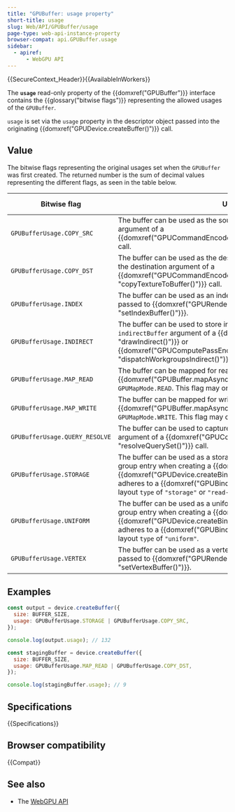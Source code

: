 ```yaml
---
title: "GPUBuffer: usage property"
short-title: usage
slug: Web/API/GPUBuffer/usage
page-type: web-api-instance-property
browser-compat: api.GPUBuffer.usage
sidebar:
  - apiref:
      - WebGPU API
---
```


{{SecureContext_Header}}{{AvailableInWorkers}}

The **`usage`** read-only property of the
{{domxref("GPUBuffer")}} interface contains the {{glossary("bitwise flags")}} representing the allowed usages of the `GPUBuffer`.

`usage` is set via the `usage` property in the descriptor object passed into the originating {{domxref("GPUDevice.createBuffer()")}} call.

## Value

The bitwise flags representing the original usages set when the `GPUBuffer` was first created. The returned number is the sum of decimal values representing the different flags, as seen in the table below.

| Bitwise flag                   | Usage description                                                                                                                                                                                                                                                                                                                                    | Hex equiv. | Decimal equiv. |
| ------------------------------ | ---------------------------------------------------------------------------------------------------------------------------------------------------------------------------------------------------------------------------------------------------------------------------------------------------------------------------------------------------- | ---------- | -------------- |
| `GPUBufferUsage.COPY_SRC`      | The buffer can be used as the source of a copy operation, for example the source argument of a {{domxref("GPUCommandEncoder.copyBufferToBuffer","copyBufferToBuffer()")}} call.                                                                                                                                                                      | 0x0004     | 4              |
| `GPUBufferUsage.COPY_DST`      | The buffer can be used as the destination of a copy/write operation, for example the destination argument of a {{domxref("GPUCommandEncoder.copyTextureToBuffer", "copyTextureToBuffer()")}} call.                                                                                                                                                   | 0x0008     | 8              |
| `GPUBufferUsage.INDEX`         | The buffer can be used as an index buffer, for example as the `buffer` argument passed to {{domxref("GPURenderPassEncoder.setIndexBuffer", "setIndexBuffer()")}}.                                                                                                                                                                                    | 0x0010     | 16             |
| `GPUBufferUsage.INDIRECT`      | The buffer can be used to store indirect command arguments, for example as the `indirectBuffer` argument of a {{domxref("GPURenderPassEncoder.drawIndirect", "drawIndirect()")}} or {{domxref("GPUComputePassEncoder.dispatchWorkgroupsIndirect", "dispatchWorkgroupsIndirect()")}} call.                                                            | 0x0100     | 256            |
| `GPUBufferUsage.MAP_READ`      | The buffer can be mapped for reading, for example when calling {{domxref("GPUBuffer.mapAsync", "mapAsync()")}} with a `mode` of `GPUMapMode.READ`. This flag may only be combined with `GPUBufferUsage.COPY_DST`.                                                                                                                                    | 0x0001     | 1              |
| `GPUBufferUsage.MAP_WRITE`     | The buffer can be mapped for writing, for example when calling {{domxref("GPUBuffer.mapAsync", "mapAsync()")}} with a `mode` of `GPUMapMode.WRITE`. This flag may only be combined with `GPUBufferUsage.COPY_SRC`.                                                                                                                                   | 0x0002     | 2              |
| `GPUBufferUsage.QUERY_RESOLVE` | The buffer can be used to capture query results, for example as the destination argument of a {{domxref("GPUCommandEncoder.resolveQuerySet", "resolveQuerySet()")}} call.                                                                                                                                                                            | 0x0200     | 512            |
| `GPUBufferUsage.STORAGE`       | The buffer can be used as a storage buffer, for example as a resource in a bind group entry when creating a {{domxref("GPUBindGroup")}} (via {{domxref("GPUDevice.createBindGroup", "createBindGroup()")}}), which adheres to a {{domxref("GPUBindGroupLayout")}} entry with a buffer binding layout `type` of `"storage"` or `"read-only-storage"`. | 0x0080     | 128            |
| `GPUBufferUsage.UNIFORM`       | The buffer can be used as a uniform buffer, for example as a resource in a bind group entry when creating a {{domxref("GPUBindGroup")}} (via {{domxref("GPUDevice.createBindGroup", "createBindGroup()")}}), which adheres to a {{domxref("GPUBindGroupLayout")}} entry with a buffer binding layout `type` of `"uniform"`.                          | 0x0040     | 64             |
| `GPUBufferUsage.VERTEX`        | The buffer can be used as a vertex buffer, for example as the `buffer` argument passed to {{domxref("GPURenderPassEncoder.setVertexBuffer", "setVertexBuffer()")}}.                                                                                                                                                                                  | 0x0020     | 32             |

## Examples

```js
const output = device.createBuffer({
  size: BUFFER_SIZE,
  usage: GPUBufferUsage.STORAGE | GPUBufferUsage.COPY_SRC,
});

console.log(output.usage); // 132

const stagingBuffer = device.createBuffer({
  size: BUFFER_SIZE,
  usage: GPUBufferUsage.MAP_READ | GPUBufferUsage.COPY_DST,
});

console.log(stagingBuffer.usage); // 9
```

## Specifications

{{Specifications}}

## Browser compatibility

{{Compat}}

## See also

- The [WebGPU API](/en-US/docs/Web/API/WebGPU_API)
